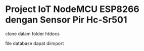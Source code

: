 # Project IoT NodeMCU ESP8266 dengan Sensor Pir Hc-Sr501

clone dalam folder htdocs

file database dapat diimport
